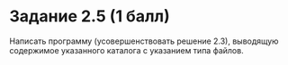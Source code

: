 # Задание 2.5 (1 балл)
Написать программу (усовершенствовать решение 2.3), выводящую содержимое указанного каталога с указанием типа файлов.